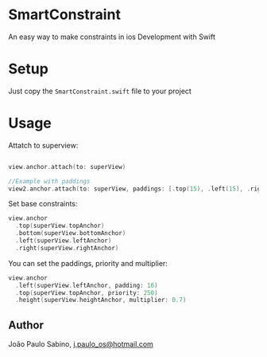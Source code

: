 # SmartConstraint

An easy way to make constraints in ios Development with Swift

# Setup

Just copy the `SmartConstraint.swift` file to your project

# Usage

Attatch to superview:
```swift

view.anchor.attach(to: superView)

//Example with paddings
view2.anchor.attach(to: superView, paddings: [.top(15), .left(15), .right(15), .bottom(15)])

```
Set base constraints:


```swift
view.anchor
  .top(superView.topAnchor)
  .bottom(superView.bottomAnchor)
  .left(superView.leftAnchor)
  .right(superView.rightAnchor)
```
You can set the paddings, priority and multiplier:

```swift
view.anchor
  .left(superView.leftAnchor, padding: 16)
  .top(superView.topAnchor, priority: 250)
  .height(superView.heightAnchor, multiplier: 0.7)
```

## Author

João Paulo Sabino, j.paulo_os@hotmail.com
